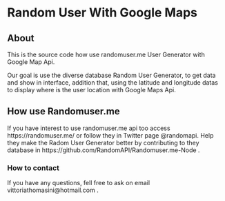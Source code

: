 <h1>Random User With Google Maps</h1>

<h2>About</h2> 
This is the source code how use randomuser.me User Generator with Google Map Api.

Our goal is use the diverse database Random User Generator, to get data and show in interface, addition that, using the latitude and longitude datas to display where is the user location with Google Maps Api. 

<h2>How use Randomuser.me</h2>
If you have interest to use randomuser.me api too access https://randomuser.me/ or follow they in Twitter page @randomapi.
Help they make the Radom User Generator better by contributing to they database in https://github.com/RandomAPI/Randomuser.me-Node .

<h3>How to contact</h3>
If you have any questions, fell free to ask on email vittoriathomasini@hotmail.com .
